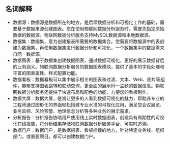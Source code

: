 ## 名词解释

-  数据源：数据源是数据所在的地方，是后续数据分析和可视化工作的基础，需要基于数据来源创建图表。您在使用物联网数据分析服务时，需要先指定原始数据的数据源。物联网数据分析服务支持MySQL数据源和本地数据源。
-  数据集：数据集，意为创建报表所需要的数据集合。您需要将数据源中的表创建为数据集，再使用数据集进行数据分析和可视化，一个数据集中的数据需来自同一数据源。
-  数据图表：基于数据集创建数据图表，通过数据可视化，更好的展示数据背后的业务涵义。物联网数据分析服务的数据图表模块，提供了基本的字段处理和丰富的图表属性、样式配置功能。
-  数据看板：数据看板可以集中展示相关的图表和过滤、文本、Web、图片等组件，能够支持图表跳转和联动查询，更全面的展示同一主题的数据信息。物联网数据分析服务还提供了快速布局和配色的功能，方便您的看板制作。
-  数据大屏：数据大屏，是旨让更多的人看到数据可视化的魅力，帮助非专业的工程师通过图形化的界面轻松搭建专业水准的可视化应用，满足您会议展览、业务监控、风险预警、地理信息分析等多种业务的展示需求。
-  分析报告：分析报告协助用户使用线上实时数据图表，创建具有周期性的可视化在线报告，将分析结果存储物联网数据分析服务平台，可实时追溯。
-  数据门户：数据门户，是数据报表、看板挂接的地方，针对特定业务线、组织部门，或重要项目，都可以创建数据门户。